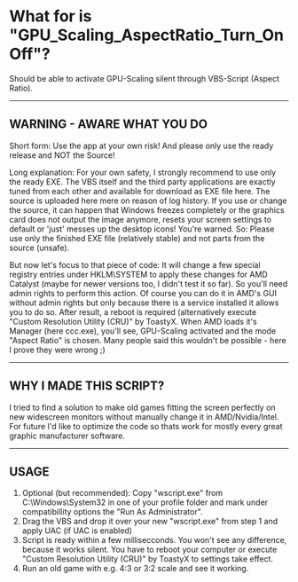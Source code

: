# What for is "GPU_Scaling_AspectRatio_Turn_OnOff"?
Should be able to activate GPU-Scaling silent through VBS-Script (Aspect Ratio).

-------------------------------
WARNING - AWARE WHAT YOU DO
-------------------------------
Short form: Use the app at your own risk! And please only use the ready release and NOT the Source!

Long explanation: For your own safety, I strongly recommend to use only the ready EXE. The VBS itself and the third party applications are exactly tuned from each other and available for download as EXE file here.
The source is uploaded here mere on reason of log history. If you use or change the source, it can happen that Windows freezes completely or the graphics card does not output the image anymore, resets your screen settings to default or 'just' messes up the desktop icons! You're warned.
So: Please use only the finished EXE file (relatively stable) and not parts from the source (unsafe).



But now let's focus to that piece of code:
It will change a few special registry entries under HKLM\SYSTEM to apply these changes for AMD Catalyst (maybe for newer versions too, I didn't test it so far). So you'll need admin rights to perform this action. Of course you can do it in AMD's GUI without admin rights but only because there is a service installed it allows you to do so. 
After result, a reboot is required (alternatively execute "Custom Resolution Utility (CRU)" by ToastyX. When AMD loads it's Manager (here ccc.exe), you'll see, GPU-Scaling activated and the mode "Aspect Ratio" is chosen.
Many people said this wouldn't be possible - here I prove they were wrong ;)


-------------------------------
WHY I MADE THIS SCRIPT?
-------------------------------
I tried to find a solution to make old games fitting the screen perfectly on new widescreen monitors without manually change it in AMD/Nvidia/Intel.
For future I'd like to optimize the code so thats work for mostly every great graphic manufacturer software.


-------------------------------
USAGE
-------------------------------
1. Optional (but recommended): Copy "wscript.exe" from C:\Windows\System32 in one of your profile folder and mark under compatibillity options the "Run As Administrator".
2. Drag the VBS and drop it over your new "wscript.exe" from step 1 and apply UAC (if UAC is enabled)
3. Script is ready within a few millisecconds. You won't see any difference, because it works silent. You have to reboot your computer or execute "Custom Resolution Utility (CRU)" by ToastyX to settings take effect.
4. Run an old game with e.g. 4:3 or 3:2 scale and see it working.
